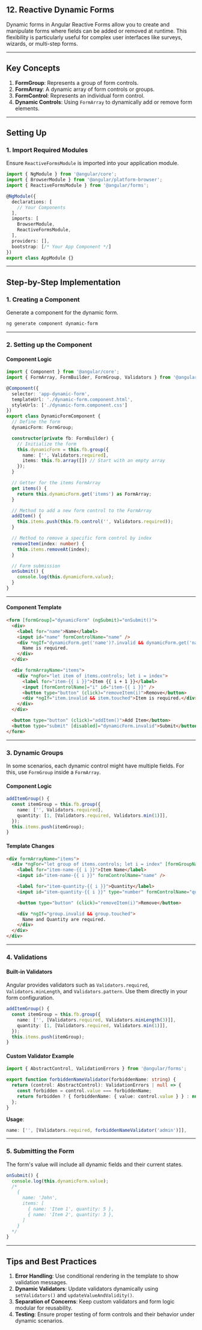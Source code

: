 ## 12. Reactive Dynamic Forms

Dynamic forms in Angular Reactive Forms allow you to create and manipulate forms where fields can be added or removed at runtime. This flexibility is particularly useful for complex user interfaces like surveys, wizards, or multi-step forms.

---

## **Key Concepts**

1. **FormGroup**: Represents a group of form controls.
2. **FormArray**: A dynamic array of form controls or groups.
3. **FormControl**: Represents an individual form control.
4. **Dynamic Controls**: Using `FormArray` to dynamically add or remove form elements.

---

## **Setting Up**

### **1. Import Required Modules**

Ensure `ReactiveFormsModule` is imported into your application module.

```typescript
import { NgModule } from '@angular/core';
import { BrowserModule } from '@angular/platform-browser';
import { ReactiveFormsModule } from '@angular/forms';

@NgModule({
  declarations: [
    // Your Components
  ],
  imports: [
    BrowserModule,
    ReactiveFormsModule,
  ],
  providers: [],
  bootstrap: [/* Your App Component */]
})
export class AppModule {}
```

---

## **Step-by-Step Implementation**

### **1. Creating a Component**

Generate a component for the dynamic form.

```bash
ng generate component dynamic-form
```

---

### **2. Setting up the Component**

#### **Component Logic**

```typescript
import { Component } from '@angular/core';
import { FormArray, FormBuilder, FormGroup, Validators } from '@angular/forms';

@Component({
  selector: 'app-dynamic-form',
  templateUrl: './dynamic-form.component.html',
  styleUrls: ['./dynamic-form.component.css']
})
export class DynamicFormComponent {
  // Define the form
  dynamicForm: FormGroup;

  constructor(private fb: FormBuilder) {
    // Initialize the form
    this.dynamicForm = this.fb.group({
      name: ['', Validators.required],
      items: this.fb.array([]) // Start with an empty array
    });
  }

  // Getter for the items FormArray
  get items() {
    return this.dynamicForm.get('items') as FormArray;
  }

  // Method to add a new form control to the FormArray
  addItem() {
    this.items.push(this.fb.control('', Validators.required));
  }

  // Method to remove a specific form control by index
  removeItem(index: number) {
    this.items.removeAt(index);
  }

  // Form submission
  onSubmit() {
    console.log(this.dynamicForm.value);
  }
}
```

---

#### **Component Template**

```html
<form [formGroup]="dynamicForm" (ngSubmit)="onSubmit()">
  <div>
    <label for="name">Name</label>
    <input id="name" formControlName="name" />
    <div *ngIf="dynamicForm.get('name')?.invalid && dynamicForm.get('name')?.touched">
      Name is required.
    </div>
  </div>

  <div formArrayName="items">
    <div *ngFor="let item of items.controls; let i = index">
      <label for="item-{{ i }}">Item {{ i + 1 }}</label>
      <input [formControlName]="i" id="item-{{ i }}" />
      <button type="button" (click)="removeItem(i)">Remove</button>
      <div *ngIf="item.invalid && item.touched">Item is required.</div>
    </div>
  </div>

  <button type="button" (click)="addItem()">Add Item</button>
  <button type="submit" [disabled]="dynamicForm.invalid">Submit</button>
</form>
```

---

### **3. Dynamic Groups**

In some scenarios, each dynamic control might have multiple fields. For this, use `FormGroup` inside a `FormArray`.

#### **Component Logic**

```typescript
addItemGroup() {
  const itemGroup = this.fb.group({
    name: ['', Validators.required],
    quantity: [1, [Validators.required, Validators.min(1)]],
  });
  this.items.push(itemGroup);
}
```

#### **Template Changes**

```html
<div formArrayName="items">
  <div *ngFor="let group of items.controls; let i = index" [formGroupName]="i">
    <label for="item-name-{{ i }}">Item Name</label>
    <input id="item-name-{{ i }}" formControlName="name" />

    <label for="item-quantity-{{ i }}">Quantity</label>
    <input id="item-quantity-{{ i }}" type="number" formControlName="quantity" />

    <button type="button" (click)="removeItem(i)">Remove</button>

    <div *ngIf="group.invalid && group.touched">
      Name and Quantity are required.
    </div>
  </div>
</div>
```

---

### **4. Validations**

#### **Built-in Validators**

Angular provides validators such as `Validators.required`, `Validators.minLength`, and `Validators.pattern`. Use them directly in your form configuration.

```typescript
addItemGroup() {
  const itemGroup = this.fb.group({
    name: ['', [Validators.required, Validators.minLength(3)]],
    quantity: [1, [Validators.required, Validators.min(1)]],
  });
  this.items.push(itemGroup);
}
```

#### **Custom Validator Example**

```typescript
import { AbstractControl, ValidationErrors } from '@angular/forms';

export function forbiddenNameValidator(forbiddenName: string) {
  return (control: AbstractControl): ValidationErrors | null => {
    const forbidden = control.value === forbiddenName;
    return forbidden ? { forbiddenName: { value: control.value } } : null;
  };
}
```

**Usage**:
```typescript
name: ['', [Validators.required, forbiddenNameValidator('admin')]],
```

---

### **5. Submitting the Form**

The form's value will include all dynamic fields and their current states.

```typescript
onSubmit() {
  console.log(this.dynamicForm.value);
  /*
    {
      name: 'John',
      items: [
        { name: 'Item 1', quantity: 5 },
        { name: 'Item 2', quantity: 3 },
      ]
    }
  */
}
```

---

## **Tips and Best Practices**

1. **Error Handling**: Use conditional rendering in the template to show validation messages.
2. **Dynamic Validators**: Update validators dynamically using `setValidators()` and `updateValueAndValidity()`.
3. **Separation of Concerns**: Keep custom validators and form logic modular for reusability.
4. **Testing**: Ensure proper testing of form controls and their behavior under dynamic scenarios.
